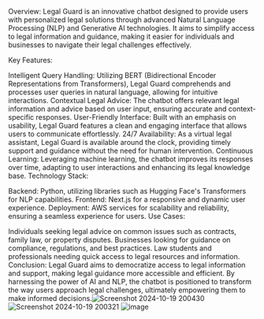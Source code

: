 Overview: Legal Guard is an innovative chatbot designed to provide users with personalized legal solutions through advanced Natural Language Processing (NLP) and Generative AI technologies. It aims to simplify access to legal information and guidance, making it easier for individuals and businesses to navigate their legal challenges effectively.

Key Features:

Intelligent Query Handling: Utilizing BERT (Bidirectional Encoder Representations from Transformers), Legal Guard comprehends and processes user queries in natural language, allowing for intuitive interactions.
Contextual Legal Advice: The chatbot offers relevant legal information and advice based on user input, ensuring accurate and context-specific responses.
User-Friendly Interface: Built with an emphasis on usability, Legal Guard features a clean and engaging interface that allows users to communicate effortlessly.
24/7 Availability: As a virtual legal assistant, Legal Guard is available around the clock, providing timely support and guidance without the need for human intervention.
Continuous Learning: Leveraging machine learning, the chatbot improves its responses over time, adapting to user interactions and enhancing its legal knowledge base.
Technology Stack:

Backend: Python, utilizing libraries such as Hugging Face's Transformers for NLP capabilities.
Frontend: Next.js for a responsive and dynamic user experience.
Deployment: AWS services for scalability and reliability, ensuring a seamless experience for users.
Use Cases:

Individuals seeking legal advice on common issues such as contracts, family law, or property disputes.
Businesses looking for guidance on compliance, regulations, and best practices.
Law students and professionals needing quick access to legal resources and information.
Conclusion: Legal Guard aims to democratize access to legal information and support, making legal guidance more accessible and efficient. By harnessing the power of AI and NLP, the chatbot is positioned to transform the way users approach legal challenges, ultimately empowering them to make informed decisions.![Screenshot 2024-10-19 200430](https://github.com/user-attachments/assets/6fbd03b4-3156-408c-9d5c-75da031ff807)
![Screenshot 2024-10-19 200321](https://github.com/user-attachments/assets/908319f3-a276-4e9d-aa48-455069911a5f)
![image](https://github.com/user-attachments/assets/56bc36f9-bd42-4e84-a1e0-feceaa493844)
